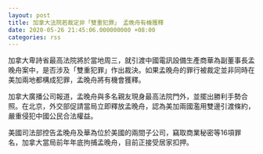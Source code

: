 ```yaml
---
layout: post
title: 加拿大法院若裁定非「雙重犯罪」　孟晚舟有機獲釋
date: 2020-05-26 21:45:06.000000000 +08:00
categories: rss
---
```


加拿大卑詩省最高法院將於當地周三，就引渡中國電訊設備生產商華為副董事長孟晚舟案中，是否涉及「雙重犯罪」作出裁決。如果孟晚舟的罪行被裁定並非同時在美加兩地都構成犯罪，孟晚舟將有機會獲釋。

加拿大廣播公司報道，孟晚舟與多名親友現身最高法院門外，並擺出勝利手勢合照。在北京，外交部促請當局立即釋放孟晚舟，認為美加兩國濫用雙邊引渡條約，嚴重侵犯中國公民合法權益。

美國司法部控告孟晚舟及華為位於美國的兩間子公司，竊取商業秘密等16項罪名，加拿大當局前年年底拘捕孟晚舟，目前正接受居家扣押。
